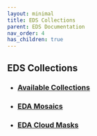 ```yaml
---
layout: minimal
title: EDS Collections
parent: EDS Documentation
nav_order: 4
has_children: true
---
```


## EDS Collections
* ### [Available Collections](./AvailableCollections.md)
* ### [EDA Mosaics](./EDAMosaics.md)
* ### [EDA Cloud Masks](./EDACloudMasks.md)
